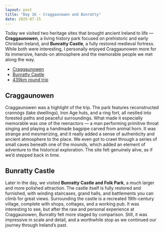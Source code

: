 ```yaml
---
layout: post
title: "Day 16 - Craggaunowen and Bunratty"
date: 2025-07-15
---
```


Today we visited two heritage sites that brought ancient Ireland to life — **Craggaunowen**, a living history park focused on prehistoric and early Christian Ireland, and **Bunratty Castle**, a fully restored medieval fortress. While both were interesting, I personally enjoyed Craggaunowen more for its immersive, hands-on atmosphere and the memorable people we met along the way.

- [Craggaunowen](https://www.craggaunowen.ie/)
- [Bunratty Castle](https://www.bunrattycastle.ie/)
- [439km round trip](https://www.google.com/maps/dir/Weir's+Bar+%26+Restaurant,+Multy,+Mullingar,+Co.+Westmeath,+N91+T9WY/Craggaunowen+Castle+%26+Crann%C3%B3g,+Craggaunowen,+Kilmurry,+County+Clare/Bunratty+Castle+%26+Folk+Park,+Bunratty+East,+Bunratty,+County+Clare/Weir's+Bar+%26+Restaurant,+Rathganny,+Mullingar,+County+Westmeath/@53.153685,-9.4418816,217574m/data=!3m1!1e3!4m26!4m25!1m5!1m1!1s0x485dc269aa52fa1b:0xf847b3467fe9ee47!2m2!1d-7.3907611!2d53.6246435!1m5!1m1!1s0x485b6c1fa31be4eb:0x842f22af8dd6bbc3!2m2!1d-8.7941141!2d52.8111011!1m5!1m1!1s0x485b4221fd01d505:0x19abd4db861eb415!2m2!1d-8.8122455!2d52.7003556!1m5!1m1!1s0x485dc269aa52fa1b:0xf847b3467fe9ee47!2m2!1d-7.3907611!2d53.6246435!3e0?entry=ttu&g_ep=EgoyMDI1MDcxMy4wIKXMDSoASAFQAw%3D%3D)

## Craggaunowen  
Craggaunowen was a highlight of the trip. The park features reconstructed crannógs (lake dwellings), Iron Age huts, and a ring fort, all nestled into forested paths and peaceful surroundings. What made it especially memorable was one of the reenactors — a man performing primitive throat singing and playing a handmade bagpipe carved from animal horn. It was strange and mesmerizing, and it really added a sense of authenticity and ancient atmosphere to the place. We even got to crawl through a series of small caves beneath one of the mounds, which added an element of adventure to the historical exploration. The site felt genuinely alive, as if we’d stepped back in time.

## Bunratty Castle  
Later in the day, we visited **Bunratty Castle and Folk Park**, a much larger and more polished attraction. The castle itself is fully restored and furnished, with winding staircases, grand halls, and battlements you can climb for great views. Surrounding the castle is a recreated 19th-century village, complete with shops, cottages, and a working pub. It was interesting to see, but after the raw and personal experience at Craggaunowen, Bunratty felt more staged by comparison. Still, it was impressive in scale and detail, and a worthwhile stop as we continued our journey through Ireland’s past.
